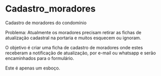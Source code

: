 # Cadastro_moradores
Cadastro de moradores do condomínio

Problema: Atualmente os moradores precisam retirar as fichas de atualização cadastral na portaria e muitos esquecem ou ignoram.

O objetivo é criar uma ficha de cadastro de moradores onde estes receberam a notificação de atualização, por e-mail ou whatsapp e 
serão encaminhados para o formulário.

Este é apenas um esboço. 
